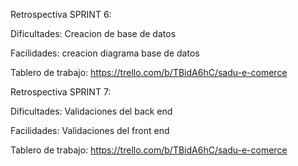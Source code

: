 Retrospectiva SPRINT 6:

Dificultades: Creacion de base de datos

Facilidades: creacion diagrama base de datos

Tablero de trabajo: https://trello.com/b/TBidA6hC/sadu-e-comerce

Retrospectiva SPRINT 7:

Dificultades: Validaciones del back end

Facilidades: Validaciones del front end

Tablero de trabajo: https://trello.com/b/TBidA6hC/sadu-e-comerce
